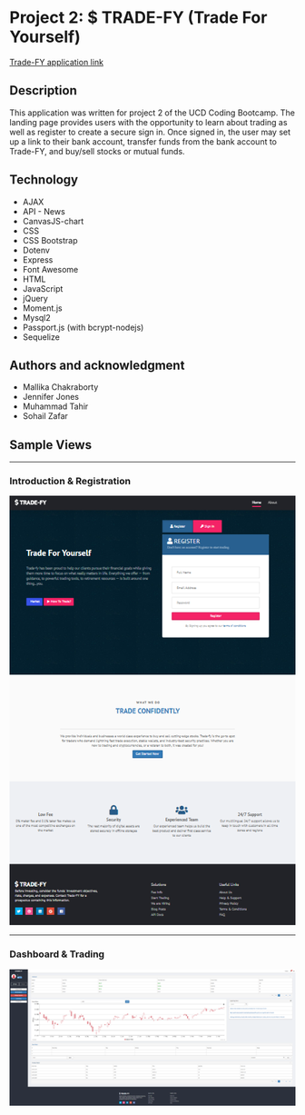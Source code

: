 # Project 2: $ TRADE-FY (Trade For Yourself)

[Trade-FY application link](https://floating-headland-19856.herokuapp.com/)

## Description
This application was written for project 2 of the UCD Coding Bootcamp. The landing page provides users with the opportunity to learn about trading as well as register to create a secure sign in. Once signed in, the user may set up a link to their bank account, transfer funds from the bank account to Trade-FY, and buy/sell stocks or mutual funds. 

## Technology
* AJAX
* API - News
* CanvasJS-chart
* CSS
* CSS Bootstrap
* Dotenv
* Express
* Font Awesome
* HTML
* JavaScript
* jQuery
* Moment.js
* Mysql2
* Passport.js (with bcrypt-nodejs)
* Sequelize

## Authors and acknowledgment
* Mallika Chakraborty
* Jennifer Jones
* Muhammad Tahir 
* Sohail Zafar

## Sample Views

***
### Introduction & Registration 
![Trade-FY App Register Screenshot](./public/app/images/screenshot1.PNG)

***
### Dashboard & Trading
![Trade-FY App Dashboard Screenshot](./public/app/images/screenshot2.PNG)